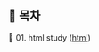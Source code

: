 ## 🤖 목차
📃 01. html study ([html](https://github.com/hyedi3x/html-css/blob/main/html/README.md)) <br>
